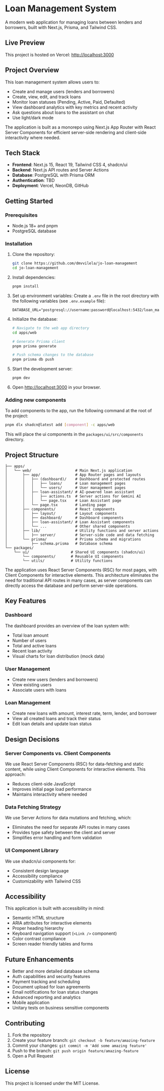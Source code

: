 # Loan Management System

A modern web application for managing loans between lenders and borrowers, built with Next.js, Prisma, and Tailwind CSS.

## Live Preview

This project is hosted on Vercel: [http://localhost:3000](http://localhost:3000)

## Project Overview

This loan management system allows users to:

- Create and manage users (lenders and borrowers)
- Create, view, edit, and track loans
- Monitor loan statuses (Pending, Active, Paid, Defaulted)
- View dashboard analytics with key metrics and recent activity
- Ask questions about loans to the assistant on chat
- Use light/dark mode

The application is built as a monorepo using Next.js App Router with React Server Components for efficient server-side rendering and client-side interactivity where needed.

## Tech Stack

- **Frontend**: Next.js 15, React 19, Tailwind CSS 4, shadcn/ui
- **Backend**: Next.js API routes and Server Actions
- **Database**: PostgreSQL with Prisma ORM
- **Authentication**: TBD
- **Deployment**: Vercel, NeonDB, GitHub

## Getting Started

### Prerequisites

- Node.js 18+ and pnpm
- PostgreSQL database

### Installation

1. Clone the repository:
   ```bash
   git clone https://github.com/dmvvilela/jo-loan-management
   cd jo-loan-management
   ```

2. Install dependencies:
   ```bash
   pnpm install
   ```

3. Set up environment variables:
   Create a `.env` file in the root directory with the following variables (see `.env.example` file):
   ```
   DATABASE_URL="postgresql://username:password@localhost:5432/loan_management"
   ```

4. Initialize the database:
   ```bash
   # Navigate to the web app directory
   cd apps/web
   
   # Generate Prisma client
   pnpm prisma generate
   
   # Push schema changes to the database
   pnpm prisma db push
   ```

5. Start the development server:
   ```bash
   pnpm dev
   ```

6. Open [http://localhost:3000](http://localhost:3000) in your browser.

### Adding new components

To add components to the app, run the following command at the root of the project:

```bash
pnpm dlx shadcn@latest add [component] -c apps/web
```

This will place the ui components in the `packages/ui/src/components` directory.

## Project Structure

```
├── apps/
│   └── web/                    # Main Next.js application
│       ├── app/                # App Router pages and layouts
│       │   ├── (dashboard)/    # Dashboard and protected routes
│       │   │   ├── loans/      # Loan management pages
│       │   │   └── users/      # User management pages
│       │   ├── loan-assistant/ # AI-powered loan assistant
│       │   │   ├── actions.ts  # Server actions for Gemini AI
│       │   │   └── page.tsx    # Loan Assistant page
│       │   └── page.tsx        # Landing page
│       ├── components/         # React components
│       │   ├── layout/         # Layout components
│       │   ├── dashboard/      # Dashboard components
│       │   ├── loan-assistant/ # Loan Assistant components
│       │   └── ...             # Other shared components
│       ├── lib/                # Utility functions and server actions
│       │   ├── server/         # Server-side code and data fetching
│       └── prisma/             # Prisma schema and migrations
│           ├── schema.prisma   # Database schema
└── packages/
    └── ui/                   # Shared UI components (shadcn/ui)
        └── components/       # Reusable UI components
        └── utils/            # Utility functions

```

The application uses React Server Components (RSC) for most pages, with Client Components for interactive elements. This architecture eliminates the need for traditional API routes in many cases, as server components can directly access the database and perform server-side operations.

## Key Features

### Dashboard

The dashboard provides an overview of the loan system with:
- Total loan amount
- Number of users
- Total and active loans
- Recent loan activity
- Visual charts for loan distribution (mock data)

### User Management

- Create new users (lenders and borrowers)
- View existing users
- Associate users with loans

### Loan Management

- Create new loans with amount, interest rate, term, lender, and borrower
- View all created loans and track their status
- Edit loan details and update loan status

## Design Decisions

### Server Components vs. Client Components

We use React Server Components (RSC) for data-fetching and static content, while using Client Components for interactive elements. This approach:
- Reduces client-side JavaScript
- Improves initial page load performance
- Maintains interactivity where needed

### Data Fetching Strategy

We use Server Actions for data mutations and fetching, which:
- Eliminates the need for separate API routes in many cases
- Provides type safety between the client and server
- Simplifies error handling and form validation

### UI Component Library

We use shadcn/ui components for:
- Consistent design language
- Accessibility compliance
- Customizability with Tailwind CSS

## Accessibility

This application is built with accessibility in mind:
- Semantic HTML structure
- ARIA attributes for interactive elements
- Proper heading hierarchy
- Keyboard navigation support (`<Link />` component)
- Color contrast compliance
- Screen reader friendly tables and forms

## Future Enhancements

- Better and more detailed database schema
- Auth capabilities and security features
- Payment tracking and scheduling
- Document upload for loan agreements
- Email notifications for loan status changes
- Advanced reporting and analytics
- Mobile application
- Unitary tests on business sensitive components

## Contributing

1. Fork the repository
2. Create your feature branch: `git checkout -b feature/amazing-feature`
3. Commit your changes: `git commit -m 'Add some amazing feature'`
4. Push to the branch: `git push origin feature/amazing-feature`
5. Open a Pull Request

## License

This project is licensed under the MIT License.
